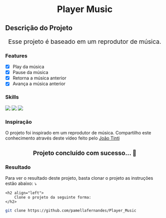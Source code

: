 <h1 align="center">Player Music</h1>

## Descrição do Projeto

<p align="center" style="font-size: 1.2rem;">Esse projeto é baseado em um reprodutor de música.</p>

### Features

- [x] Play da música
- [x] Pause da música
- [x] Retorna a música anterior
- [x] Avança a música anterior

### Skills

<div>
<img src="https://img.shields.io/badge/HTML5-E34F26?style=for-the-badge&logo=html5&logoColor=white">

<img src="https://img.shields.io/badge/CSS-1e79e2?&style=for-the-badge&logo=css3&logoColor=white">

<img src="https://img.shields.io/badge/JavaScript-F7DF1E?style=for-the-badge&logo=javascript&logoColor=black">
</div>

### Inspiração

<p> O projeto foi inspirado em um reprodutor de música. Compartilho este conhecimento através deste vídeo feito pelo <a href="https://www.youtube.com/watch?v=gFP7A_umApE&list=PLJ8PYFcmwFOxmqYNlo_H8TYVSDLxB8HdR&index=2">João Tinti</a></p>

<h2 align="center" style="font-size: 1.2rem;"> 
	Projeto concluído com sucesso... 🚀
</h2>

### Resultado

Para ver o resultado deste projeto, basta clonar o projeto as instruções estão abaixo: ⤵️

    <h2 align="left">
        Clone o projeto da seguinte forma:
    </h2>

```sh
git clone https://github.com/pamellafernandes/Player_Music
```
